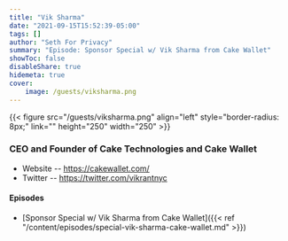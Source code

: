 ```yaml
---
title: "Vik Sharma"
date: "2021-09-15T15:52:39-05:00"
tags: []
author: "Seth For Privacy"
summary: "Episode: Sponsor Special w/ Vik Sharma from Cake Wallet"
showToc: false
disableShare: true
hidemeta: true
cover:
    image: /guests/viksharma.png
---
```


{{< figure src="/guests/viksharma.png" align="left" style="border-radius: 8px;" link="" height="250" width="250" >}}

### CEO and Founder of Cake Technologies and Cake Wallet

- Website -- https://cakewallet.com/
- Twitter -- https://twitter.com/vikrantnyc

#### Episodes

- [Sponsor Special w/ Vik Sharma from Cake Wallet]({{< ref "/content/episodes/special-vik-sharma-cake-wallet.md" >}})
